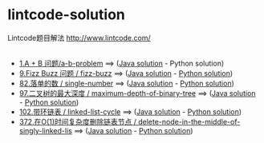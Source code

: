 # lintcode-solution
Lintcode题目解法 http://www.lintcode.com/
<br/>
<br/>
-	[ 1.A + B 问题/a-b-problem]( http://www.lintcode.com/zh-cn/problem/a-b-problem/) ==> ([Java solution](https://github.com/t2krew/lintcode-solution/blob/master/1.a-b-problem.java) - Python solution)
-	[ 9.Fizz Buzz 问题 / fizz-buzz]( http://www.lintcode.com/problem/fizz-buzz) ==> ([Java solution](https://github.com/t2krew/lintcode-solution/blob/master/9.fizz-buzz.java) - [Python solution](https://github.com/t2krew/lintcode-solution/blob/master/python/9.fizz-buzz.py))
-	[ 82.落单的数 / single-number]( http://www.lintcode.com/problem/single-number) ==> ([Java solution](https://github.com/t2krew/lintcode-solution/blob/master/82.single-number.java) - [Python solution](https://github.com/t2krew/lintcode-solution/blob/master/python/82.single-number.py))
-	[ 97.二叉树的最大深度 / maximum-depth-of-binary-tree]( http://www.lintcode.com/problem/maximum-depth-of-binary-tree) ==> ([Java solution](https://github.com/t2krew/lintcode-solution/blob/master/97.maximum-depth-of-binary-tree.java) - [Python solution](https://github.com/t2krew/lintcode-solution/blob/master/python/97.maximum-depth-of-binary-tree.py))
-	[ 102.带环链表 / linked-list-cycle]( http://www.lintcode.com/zh-cn/problem/linked-list-cycle/) ==> ([Java solution](https://github.com/t2krew/lintcode-solution/blob/master/102.linked-list-cycle.java) - [Python solution](https://github.com/t2krew/lintcode-solution/blob/master/python/102.linked-list-cycle.py))
-	[ 372.在O(1)时间复杂度删除链表节点 / delete-node-in-the-middle-of-singly-linked-lis]( http://www.lintcode.com/problem/delete-node-in-the-middle-of-singly-linked-list) ==> ([Java solution](https://github.com/t2krew/lintcode-solution/blob/master/372.delete-node-in-the-middle-of-singly-linked-lis.java) - [Python solution](https://github.com/t2krew/lintcode-solution/blob/master/python/372.delete-node-in-the-middle-of-singly-linked-lis.py))
